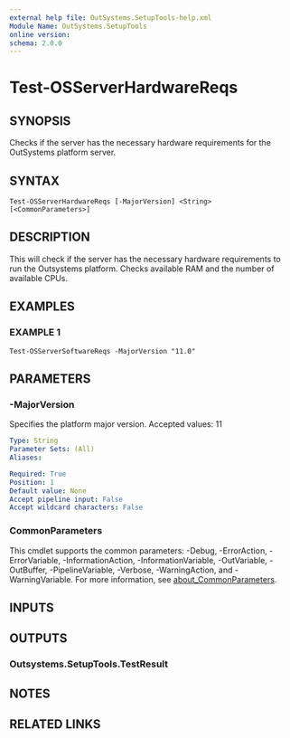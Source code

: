 ```yaml
---
external help file: OutSystems.SetupTools-help.xml
Module Name: OutSystems.SetupTools
online version:
schema: 2.0.0
---
```


# Test-OSServerHardwareReqs

## SYNOPSIS
Checks if the server has the necessary hardware requirements for the OutSystems platform server.

## SYNTAX

```
Test-OSServerHardwareReqs [-MajorVersion] <String> [<CommonParameters>]
```

## DESCRIPTION
This will check if the server has the necessary hardware requirements to run the Outsystems platform.
Checks available RAM and the number of available CPUs.

## EXAMPLES

### EXAMPLE 1
```
Test-OSServerSoftwareReqs -MajorVersion "11.0"
```

## PARAMETERS

### -MajorVersion
Specifies the platform major version.
Accepted values: 11

```yaml
Type: String
Parameter Sets: (All)
Aliases:

Required: True
Position: 1
Default value: None
Accept pipeline input: False
Accept wildcard characters: False
```

### CommonParameters
This cmdlet supports the common parameters: -Debug, -ErrorAction, -ErrorVariable, -InformationAction, -InformationVariable, -OutVariable, -OutBuffer, -PipelineVariable, -Verbose, -WarningAction, and -WarningVariable. For more information, see [about_CommonParameters](http://go.microsoft.com/fwlink/?LinkID=113216).

## INPUTS

## OUTPUTS

### Outsystems.SetupTools.TestResult
## NOTES

## RELATED LINKS
